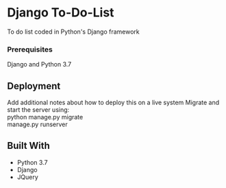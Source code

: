 # Django To-Do-List
To do list coded in Python's Django framework

### Prerequisites
Django and Python 3.7

## Deployment
Add additional notes about how to deploy this on a live system
Migrate and start the server using:\
python manage.py migrate\
manage.py runserver

## Built With
* Python 3.7
* Django
* JQuery

